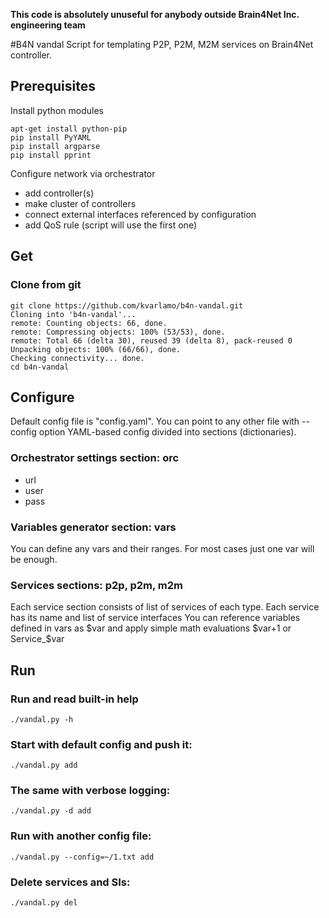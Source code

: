 **This code is absolutely unuseful for anybody outside Brain4Net Inc. engineering team**

#B4N vandal
Script for templating P2P, P2M, M2M services on Brain4Net controller.

## Prerequisites

Install python modules

	apt-get install python-pip
	pip install PyYAML
	pip install argparse
	pip install pprint

Configure network via orchestrator
* add controller(s)
* make cluster of controllers
* connect external interfaces referenced by configuration
* add QoS rule (script will use the first one)

## Get 

### Clone from git
    git clone https://github.com/kvarlamo/b4n-vandal.git
    Cloning into 'b4n-vandal'...
    remote: Counting objects: 66, done.
    remote: Compressing objects: 100% (53/53), done.
    remote: Total 66 (delta 30), reused 39 (delta 8), pack-reused 0
    Unpacking objects: 100% (66/66), done.
    Checking connectivity... done.
    cd b4n-vandal

## Configure

Default config file is "config.yaml". You can point to any other file with --config option
YAML-based config divided into sections (dictionaries). 

### Orchestrator settings section: orc
* url
* user
* pass

### Variables generator section: vars
You can define any vars and their ranges.
For most cases just one var will be enough.

### Services sections: p2p, p2m, m2m
Each service section consists of list of services of each type. Each service has its name and list of service interfaces
You can reference variables defined in vars as $var and apply simple math evaluations $var+1 or Service_$var

## Run

### Run and read built-in help

    ./vandal.py -h
   
### Start with default config and push it:

    ./vandal.py add
    
### The same with verbose logging:

    ./vandal.py -d add
    
### Run with another config file:

    ./vandal.py --config=~/1.txt add
    
### Delete services and SIs:

    ./vandal.py del

